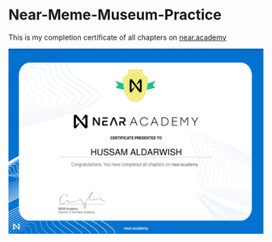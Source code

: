 # Near-Meme-Museum-Practice

This is my completion certificate of all chapters on [near.academy](near.academy)

[![certificate](a4.png)](https://near.academy/certificate/hussamaldarwish)
